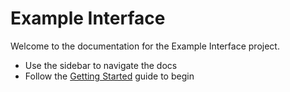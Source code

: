 # Example Interface

Welcome to the documentation for the Example Interface project.

- Use the sidebar to navigate the docs
- Follow the [Getting Started](getting-started.md) guide to begin